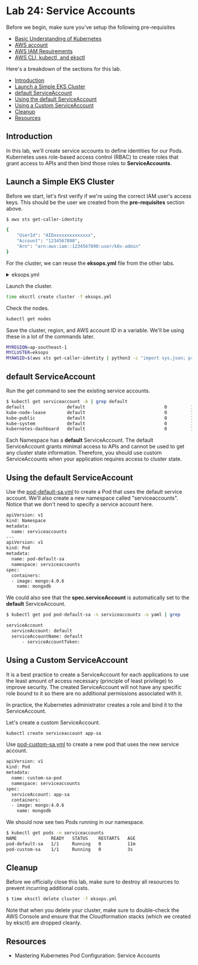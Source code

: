 # Lab 24: Service Accounts


Before we begin, make sure you've setup the following pre-requisites

- [Basic Understanding of Kubernetes](../README.md#kubernetes)
- [AWS account](../pages/01-Pre-requisites/labs-optional-tools/README.md#create-an-aws-account)
- [AWS IAM Requirements](../pages/01-Pre-requisites/labs-optional-tools/01-AWS-IAM-requirements.md)
- [AWS CLI, kubectl, and eksctl](../pages/01-Pre-requisites/labs-kubernetes-pre-requisites/README.md#install-cli-tools) 

Here's a breakdown of the sections for this lab.

- [Introduction](#introduction)
- [Launch a Simple EKS Cluster](#launch-a-simple-eks-cluster)
- [default ServiceAccount](#default-serviceaccount)
- [Using the default ServiceAccount](#using-the-default-serviceaccount)
- [Using a Custom ServiceAccount](#using-a-custom-serviceaccount)
- [Cleanup](#cleanup)
- [Resources](#resources)


## Introduction

In this lab, we'll create service accounts to define identities for our Pods. Kubernetes uses role-based access control (RBAC) to create roles that grant access to APIs and then bind those roles to **ServiceAccounts**.

## Launch a Simple EKS Cluster

Before we start, let's first verify if we're using the correct IAM user's access keys. This should be the user we created from the **pre-requisites** section above.

```bash
$ aws sts get-caller-identity 
```
```bash
{
    "UserId": "AIDxxxxxxxxxxxxxx",
    "Account": "1234567890",
    "Arn": "arn:aws:iam::1234567890:user/k8s-admin"
} 
```

For the cluster, we can reuse the **eksops.yml** file from the other labs.

<details><summary> eksops.yml </summary>
 
```bash
apiVersion: eksctl.io/v1alpha5
# apiVersion: client.authentication.k8s.io/v1beta1
kind: ClusterConfig

metadata:
    version: "1.23"
    name: eksops
    region: ap-southeast-1 
nodeGroups:
    -   name: ng-dover
        instanceType: t3.large
        minSize: 1
        maxSize: 5
        desiredCapacity: 3
        ssh: 
            publicKeyName: "k8s-kp"
```
 
</details>

Launch the cluster.

```bash
time eksctl create cluster -f eksops.yml 
```

Check the nodes.

```bash
kubectl get nodes 
```

Save the cluster, region, and AWS account ID in a variable. We'll be using these in a lot of the commands later.

```bash
MYREGION=ap-southeast-1
MYCLUSTER=eksops 
MYAWSID=$(aws sts get-caller-identity | python3 -c "import sys,json; print (json.load(sys.stdin)['Account'])")
```



## default ServiceAccount 

Run the get command to see the existing service accounts.

```bash
$ kubectl get serviceaccount -A | grep default
default                default                              0         137d
kube-node-lease        default                              0         137d
kube-public            default                              0         137d
kube-system            default                              0         137d
kubernetes-dashboard   default                              0         137d
```

Each Namespace has a **default** ServiceAccount. The default ServiceAccount grants minimal access to APIs and cannot be used to get any cluster state information. Therefore, you should use custom ServiceAccounts when your application requires access to cluster state.


## Using the default ServiceAccount 

Use the [pod-default-sa.yml](./pod-default-sa.yml) to create a Pod that uses the default service account. We'll also create a new namespace called "serviceaccounts". Notice that we don't need to specify a service account here.

```bash
apiVersion: v1
kind: Namespace
metadata:
  name: serviceaccounts
---
apiVersion: v1
kind: Pod
metadata:
  name: pod-default-sa 
  namespace: serviceaccounts
spec:
  containers:
  - image: mongo:4.0.6
    name: mongodb
```


We could also see that the **spec.serviceAccount** is automatically set to the **default** ServiceAccount.

```bash
$ kubectl get pod pod-default-sa -n serviceaccounts -o yaml | grep 

serviceAccount
  serviceAccount: default
  serviceAccountName: default
      - serviceAccountToken:
```

## Using a Custom ServiceAccount 

It is a best practice to create a ServiceAccount for each applications to use the least amount of access necessary (principle of least privilege) to improve security. The created ServiceAccount will not have any specific role bound to it so there are no additional permissions associated with it. 

In practice, the  Kubernetes administrator creates a role and bind it to the ServiceAccount.

Let's create a custom ServiceAccount. 

```bash
kubectl create serviceaccount app-sa  
```

Use [pod-custom-sa.yml](./pod-custom-sa.yml) to create a new pod that uses the new service account. 

```bash
apiVersion: v1
kind: Pod
metadata:
  name: custom-sa-pod 
  namespace: serviceaccounts
spec:
  serviceAccount: app-sa
  containers:
  - image: mongo:4.0.6
    name: mongodb
```

We should now see two Pods running in our namespace.

```bash
$ kubectl get pods -n serviceaccounts 
NAME             READY   STATUS    RESTARTS   AGE
pod-default-sa   1/1     Running   0          11m 
pod-custom-sa    1/1     Running   0          3s 
```

## Cleanup 

Before we officially close this lab, make sure to destroy all resources to prevent incurring additional costs.

```bash
$ time eksctl delete cluster -f eksops.yml
```

Note that when you delete your cluster, make sure to double-check the AWS Console and ensure that the Cloudformation stacks (which we created by eksctl) are dropped cleanly.

## Resources

- Mastering Kubernetes Pod Configuration: Service Accounts